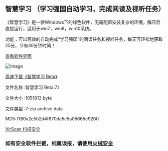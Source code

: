 ## 智慧学习 （学习强国自动学习，完成阅读及视听任务）

《智慧学习》是一款Windows下的绿色软件，无需配置安装复杂的环境，解压后直接运行，适用于win7，win8，win10系统。

功能：可以高效的自动完成“学习强国”的阅读任务和视听任务，每天可轻松地获取25分，节省30分钟时间！

[查看软件界面](https://s1.ax1x.com/2020/04/29/J7ceIS.png)

![image](https://s1.ax1x.com/2020/04/29/J7ceIS.png)

[高速下载《智慧学习 Beta》](https://cdn.jsdelivr.net/gh/aiyotu/zhihuixuexi@master/%E6%99%BA%E6%85%A7%E5%AD%A6%E4%B9%A0%20Beta.7z)

文件名称 :智慧学习 Beta.7z

文件大小 :1051813 byte

文件类型 :7-zip archive data

MD5:7f80a2c5b2d4f670da5c5a05665e9200

[VirScan 扫描安全](https://r.virscan.org/language/zh-cn/report/dc1939c00f93be9f2efd2b235e104922)

### 如有安全软件拦截，纯属误报，请使用[火绒安全](https://www.huorong.cn/person5.html)